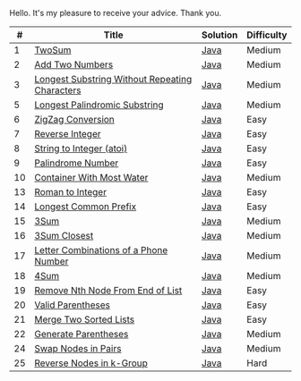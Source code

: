 Hello.
It's my pleasure to receive your advice.
Thank you.

| # | Title | Solution | Difficulty |
|---| ----- | -------- | ---------- |
|1|[TwoSum](https://leetcode.com/problems/two-sum/)| [Java](./src/leetcode/TwoSum.java)|Medium|
|2|[Add Two Numbers](https://leetcode.com/problems/add-two-numbers/)| [Java](./src/leetcode/AddTwoNumbers.java)|Medium|
|3|[Longest Substring Without Repeating Characters ](https://leetcode.com/problems/longest-substring-without-repeating-characters/)| [Java](./src/leetcode/LongestSubstringWithoutRepeatingCharacters.java)|Medium|
|5|[Longest Palindromic Substring](https://leetcode.com/problems/longest-palindromic-substring/)|[Java](./src/leetcode/LongestPalindromicSubstring.java)|Medium|
|6|[ZigZag Conversion](https://leetcode.com/problems/zigzag-conversion/)|[Java](./src/leetcode/ZigZagConversion.java)|Easy|
|7|[Reverse Integer](https://leetcode.com/problems/reverse-integer/)|[Java](./src/leetcode/ReverseInteger.java)|Easy|
|8|[String to Integer (atoi)](https://leetcode.com/problems/string-to-integer-atoi/)|[Java](./src/leetcode/ReverseInteger.java)|Easy|
|9|[Palindrome Number](https://leetcode.com/problems/palindrome-number/)|[Java](./src/leetcode/PalindromeNumber.java)|Easy|
|10|[Container With Most Water](https://leetcode.com/problems/container-with-most-water/)|[Java](./src/leetcode/ContainerWithMostWater.java)|Medium|
|13|[Roman to Integer](https://leetcode.com/problems/roman-to-integer/)|[Java](./src/leetcode/RomanToInteger.java)|Easy|
|14|[Longest Common Prefix](https://leetcode.com/problems/longest-common-prefix/)|[Java](./src/leetcode/LongestCommonPrefix.java)|Easy|
|15|[3Sum](https://leetcode.com/problems/3sum/)|[Java](./src/leetcode/ThreeSum.java)|Medium|
|16|[3Sum Closest](https://leetcode.com/problems/3sum-closest/)|[Java](./src/leetcode/ThreeSumClosest.java)|Medium|
|17|[Letter Combinations of a Phone Number](https://leetcode.com/problems/letter-combinations-of-a-phone-number/)|[Java](./src/leetcode/LetterCombinationsOfAPhoneNumber.java)|Medium|
|18|[4Sum](https://leetcode.com/problems/4sum/)|[Java](./src/leetcode/FourSum.java)|Medium|
|19|[Remove Nth Node From End of List ](https://leetcode.com/problems/remove-nth-node-from-end-of-list/)|[Java](./src/leetcode/RemoveNthNodeFromEndOfList.java)|Easy|
|20|[Valid Parentheses](https://leetcode.com/problems/valid-parentheses/)|[Java](./src/leetcode/ValidParentheses.java)|Easy|
|21|[Merge Two Sorted Lists](https://leetcode.com/problems/merge-two-sorted-lists/)|[Java](./src/leetcode/MergeTwoSortedLists.java)|Easy|
|22|[Generate Parentheses](https://leetcode.com/problems/generate-parentheses/)|[Java](./src/leetcode/GenerateParentheses.java)|Medium|
|24|[Swap Nodes in Pairs](https://leetcode.com/problems/swap-nodes-in-pairs/)|[Java](./src/leetcode/SwapNodesInPairs.java)|Medium|
|25|[Reverse Nodes in k-Group](https://leetcode.com/problems/reverse-nodes-in-k-group/)|[Java](./src/leetcode/ReverseNodesIn_K_Group.java)|Hard|

